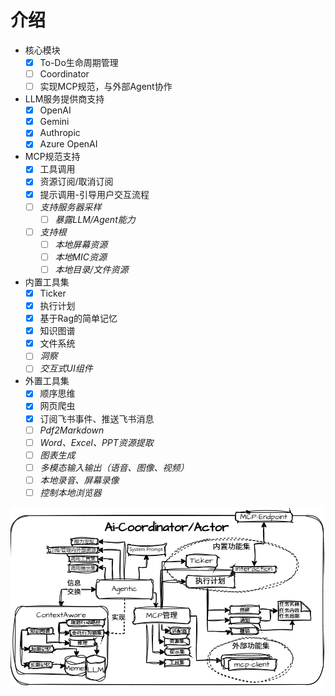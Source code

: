 # 介绍

- 核心模块
  - [x] To-Do生命周期管理
  - [ ] Coordinator
  - [ ] 实现MCP规范，与外部Agent协作
- LLM服务提供商支持
  - [x] OpenAI
  - [x] Gemini
  - [x] Authropic
  - [x] Azure OpenAI
- MCP规范支持
  - [x] 工具调用
  - [x] 资源订阅/取消订阅
  - [x] 提示调用-引导用户交互流程
  - [ ] *支持服务器采样*
    - [ ] *暴露LLM/Agent能力*
  - [ ] *支持根*
    - [ ] *本地屏幕资源*
    - [ ] *本地MIC资源*
    - [ ] *本地目录/文件资源*
- 内置工具集
  - [x] Ticker
  - [x] 执行计划
  - [x] 基于Rag的简单记忆
  - [x] 知识图谱
  - [x] 文件系统
  - [ ] *洞察*
  - [ ] *交互式UI组件*
- 外置工具集
  - [x] 顺序思维
  - [x] 网页爬虫
  - [x] 订阅飞书事件、推送飞书消息
  - [ ] *Pdf2Markdown*
  - [ ] *Word、Excel、PPT资源提取*
  - [ ] *图表生成*
  - [ ] *多模态输入输出（语音、图像、视频）*
  - [ ] *本地录音、屏幕录像*
  - [ ] *控制本地浏览器*

![Architecture](assets/7.png)